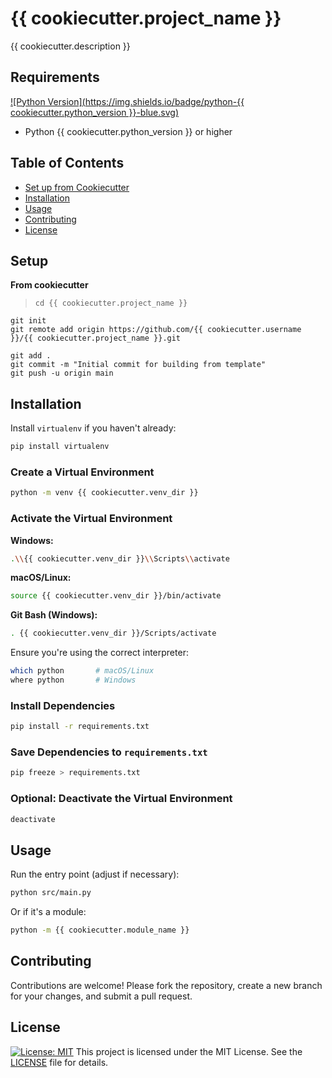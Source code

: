 # {{ cookiecutter.project_name }}

{{ cookiecutter.description }}

## Requirements

[!\[Python Version\](https://img.shields.io/badge/python-{{ cookiecutter.python_version }}-blue.svg)]()
* Python {{ cookiecutter.python_version }} or higher

## Table of Contents

* [Set up from Cookiecutter](#setup)
* [Installation](#installation)
* [Usage](#usage)
* [Contributing](#contributing)
* [License](#license)

## Setup

**From cookiecutter**

> `cd {{ cookiecutter.project_name }}`

```
git init
git remote add origin https://github.com/{{ cookiecutter.username }}/{{ cookiecutter.project_name }}.git
```

```
git add .
git commit -m "Initial commit for building from template"
git push -u origin main
```

## Installation

Install `virtualenv` if you haven't already:

```bash
pip install virtualenv
```

### Create a Virtual Environment

```bash
python -m venv {{ cookiecutter.venv_dir }}
```

### Activate the Virtual Environment

**Windows:**

```bash
.\\{{ cookiecutter.venv_dir }}\\Scripts\\activate
```

**macOS/Linux:**

```bash
source {{ cookiecutter.venv_dir }}/bin/activate
```

**Git Bash (Windows):**

```bash
. {{ cookiecutter.venv_dir }}/Scripts/activate
```

Ensure you're using the correct interpreter:

```bash
which python       # macOS/Linux
where python       # Windows
```

### Install Dependencies

```bash
pip install -r requirements.txt
```

### Save Dependencies to `requirements.txt`

```bash
pip freeze > requirements.txt
```

### Optional: Deactivate the Virtual Environment

```bash
deactivate
```

## Usage

Run the entry point (adjust if necessary):

```bash
python src/main.py
```

Or if it's a module:

```bash
python -m {{ cookiecutter.module_name }}
```

## Contributing

Contributions are welcome! Please fork the repository, create a new branch for your changes, and submit a pull request.

## License

[![License: MIT](https://img.shields.io/badge/License-MIT-yellow.svg)](LICENSE)
This project is licensed under the MIT License. See the [LICENSE](LICENSE) file for details.
